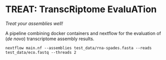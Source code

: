# TREAT: TranscRiptome EvaluATion

_Treat your assemblies well!_

A pipeline combining docker containers and nextflow for the evaluation of (_de
novo_) transcriptome assembly results.

````
nextflow main.nf --assemblies test_data/rna-spades.fasta --reads test_data/eco.fastq --threads 2
````
